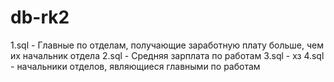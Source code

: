 # db-rk2
1.sql - Главные по отделам, получающие заработную плату больше, чем их начальник отдела
2.sql - Средняя зарплата по работам
3.sql - хз
4.sql - начальники отделов, являющиеся главными по работам
